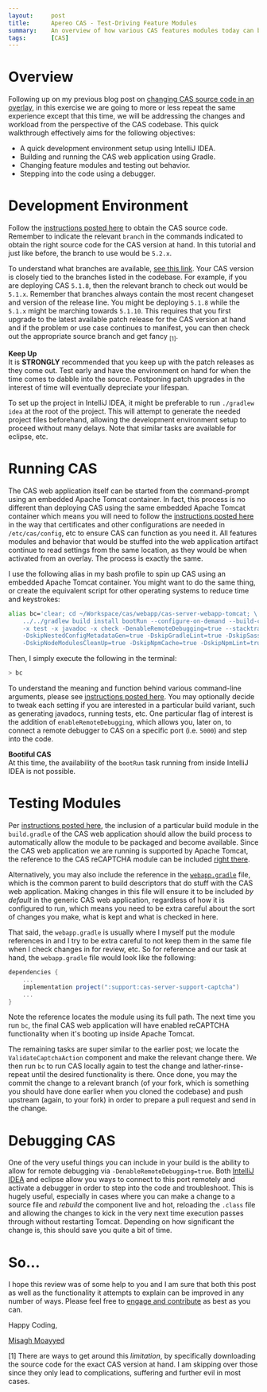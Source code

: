 ```yaml
---
layout:     post
title:      Apereo CAS - Test-Driving Feature Modules
summary:    An overview of how various CAS features modules today can be changed and tested from the perspective of a CAS contributor working on the codebase itself to handle a feature request, bug fix, etc.
tags:       [CAS]
---
```


# Overview

Following up on my previous blog post on [changing CAS source code in an overlay](/2018/04/01/cas-overlays-supercharged/), in this exercise we are going to more or less repeat the same experience except that this time, we will be addressing the changes and workload from the perspective of the CAS codebase. This quick walkthrough effectively aims for the following objectives:

<script async src="https://pagead2.googlesyndication.com/pagead/js/adsbygoogle.js"></script>
<ins class="adsbygoogle"
     style="display:block; text-align:center;"
     data-ad-layout="in-article"
     data-ad-format="fluid"
     data-ad-client="ca-pub-8081398210264173"
     data-ad-slot="3789603713"></ins>
<script>
     (adsbygoogle = window.adsbygoogle || []).push({});
</script>

- A quick development environment setup using IntelliJ IDEA.
- Building and running the CAS web application using Gradle.
- Changing feature modules and testing out behavior.
- Stepping into the code using a debugger.

# Development Environment

Follow the [instructions posted here](https://apereo.github.io/cas/developer/Build-Process-5X.html) to obtain the CAS source code. Remember to indicate the relevant `branch` in the commands indicated to obtain the right source code for the CAS version at hand. In this tutorial and just like before, the branch to use would be `5.2.x`.

To understand what branches are available, [see this link](https://github.com/apereo/cas/branches). Your CAS version is closely tied to the branches listed in the codebase. For example, if you are deploying CAS `5.1.8`, then the relevant branch to check out would be `5.1.x`. Remember that branches always contain the most recent changeset and version of the release line. You might be deploying `5.1.8` while the `5.1.x` might be marching towards `5.1.10`. This requires that you first upgrade to the latest available patch release for the CAS version at hand and if the problem or use case continues to manifest, you can then check out the appropriate source branch and get fancy <sub>[1]</sub>.

<div class="alert alert-info">
<strong>Keep Up</strong><br/>It is <b>STRONGLY</b> recommended that you keep up with the patch releases as they come out. Test early and have the environment on hand for when the time comes to dabble into the source. Postponing patch upgrades in the interest of time will eventually depreciate your lifespan.</div>

To set up the project in IntelliJ IDEA, it might be preferable to run `./gradlew idea` at the root of the project. This will attempt to generate the needed project files beforehand, allowing the development environment setup to proceed without many delays. Note that similar tasks are available for eclipse, etc.

# Running CAS

The CAS web application itself can be started from the command-prompt using an embedded Apache Tomcat container. In fact, this process is no different than deploying CAS using the same embedded Apache Tomcat container which means you will need to follow the [instructions posted here](https://apereo.github.io/cas/developer/Build-Process-5X.html) in the way that certificates and other configurations are needed in `/etc/cas/config`, etc to ensure CAS can function as you need it. All features modules and behavior that would be stuffed into the web application artifact continue to read settings from the same location, as they would be when activated from an overlay. The process is exactly the same.

<script async src="https://pagead2.googlesyndication.com/pagead/js/adsbygoogle.js"></script>
<ins class="adsbygoogle"
     style="display:block; text-align:center;"
     data-ad-layout="in-article"
     data-ad-format="fluid"
     data-ad-client="ca-pub-8081398210264173"
     data-ad-slot="3789603713"></ins>
<script>
     (adsbygoogle = window.adsbygoogle || []).push({});
</script>

I use the following alias in my bash profile to spin up CAS using an embedded Apache Tomcat container. You might want to do the same thing, or create the equivalent script for other operating systems to reduce time and keystrokes:

```bash
alias bc='clear; cd ~/Workspace/cas/webapp/cas-server-webapp-tomcat; \
    ../../gradlew build install bootRun --configure-on-demand --build-cache --parallel \
    -x test -x javadoc -x check -DenableRemoteDebugging=true --stacktrace \
    -DskipNestedConfigMetadataGen=true -DskipGradleLint=true -DskipSass=true \
    -DskipNodeModulesCleanUp=true -DskipNpmCache=true -DskipNpmLint=true'
```

Then, I simply execute the following in the terminal:

```bash
> bc
```

To understand the meaning and function behind various command-line arguments, please see [instructions posted here](https://apereo.github.io/cas/developer/Build-Process-5X.html). You may optionally decide to tweak each setting if you are interested in a particular build variant, such as generating javadocs, running tests, etc. One particular flag of interest is the addition of `enableRemoteDebugging`, which allows you, later on, to connect a remote debugger to CAS on a specific port (i.e. `5000`) and step into the code.

<div class="alert alert-info">
<strong>Bootiful CAS</strong><br/>At this time, the availability of the <code>bootRun</code> task running from inside IntelliJ IDEA is not possible.</div>

# Testing Modules

Per [instructions posted here](https://apereo.github.io/cas/developer/Build-Process-5X.html), the inclusion of a particular build module in the `build.gradle` of the CAS web application should allow the build process to automatically allow the module to be packaged and become available. Since the CAS web application we are running is supported by Apache Tomcat, the reference to the CAS reCAPTCHA module can be included [right there](https://github.com/apereo/cas/blob/5.2.x/webapp/cas-server-webapp-tomcat/build.gradle).

Alternatively, you may also include the reference in the [`webapp.gradle`](https://github.com/apereo/cas/blob/5.2.x/webapp/gradle/webapp.gradle#L109) file, which is the common parent to build descriptors that do stuff with the CAS web application. Making changes in this file will ensure it to be included *by default* in the generic CAS web application, regardless of how it is configured to run, which means you need to be extra careful about the sort of changes you make, what is kept and what is checked in here.

That said, the `webapp.gradle` is usually where I myself put the module references in and I try to be extra careful to not keep them in the same file when I check changes in for review, etc. So for reference and our task at hand, the `webapp.gradle` file would look like the following:

```gradle
dependencies {
    ...
    implementation project(":support:cas-server-support-captcha")
    ...
}
```

Note the reference locates the module using its full path. The next time you run `bc`, the final CAS web application will have enabled reCAPTCHA functionality when it's booting up inside Apache Tomcat.

<script async src="https://pagead2.googlesyndication.com/pagead/js/adsbygoogle.js"></script>
<ins class="adsbygoogle"
     style="display:block; text-align:center;"
     data-ad-layout="in-article"
     data-ad-format="fluid"
     data-ad-client="ca-pub-8081398210264173"
     data-ad-slot="3789603713"></ins>
<script>
     (adsbygoogle = window.adsbygoogle || []).push({});
</script>

The remaining tasks are super similar to the earlier post; we locate the `ValidateCaptchaAction` component and make the relevant change there. We then run `bc` to run CAS locally again to test the change and lather-rinse-repeat until the desired functionality is there. Once done, you may the commit the change to a relevant branch (of your fork, which is something you should have done earlier when you cloned the codebase) and push upstream (again, to your fork) in order to prepare a pull request and send in the change.

# Debugging CAS

One of the very useful things you can include in your build is the ability to allow for remote debugging via `-DenableRemoteDebugging=true`. Both [IntelliJ IDEA](https://www.jetbrains.com/help/idea/run-debug-configuration-remote-debug.html) and eclipse allow you ways to connect to this port remotely and activate a debugger in order to step into the code and troubleshoot. This is hugely useful, especially in cases where you can make a change to a source file and *rebuild* the component live and hot, reloading the `.class` file and allowing the changes to kick in the very next time execution passes through without restarting Tomcat. Depending on how significant the change is, this should save you quite a bit of time.

# So...

I hope this review was of some help to you and I am sure that both this post as well as the functionality it attempts to explain can be improved in any number of ways. Please feel free to [engage and contribute](https://apereo.github.io/cas/developer/Contributor-Guidelines.html) as best as you can.

Happy Coding,

[Misagh Moayyed](https://fawnoos.com)

[1] There are ways to get around this *limitation*, by specifically downloading the source code for the exact CAS version at hand. I am skipping over those since they only lead to complications, suffering and further evil in most cases.
